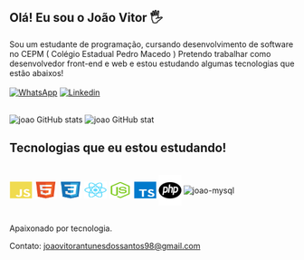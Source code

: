 ## Olá! Eu sou o João Vitor 🖐️
Sou um estudante de programação, cursando desenvolvimento de software no CEPM ( Colégio Estadual Pedro Macedo ) Pretendo trabalhar como desenvolvedor front-end e web e estou estudando algumas tecnologias que estão abaixos! 
<br><br>
[![WhatsApp](https://img.shields.io/badge/WhatsApp-25D366?style=for-the-badge&logo=whatsapp&logoColor=white)](https://api.whatsapp.com/send?phone=5541998731154)
[![Linkedin](https://img.shields.io/badge/LinkedIn-0077B5?style=for-the-badge&logo=linkedin&logoColor=white)](https://www.linkedin.com/in/joao-biondi/)
<br><br>

![joao GitHub stats](https://github-readme-stats.vercel.app/api?username=joao-biondi&show_icons=true&theme=dracula&count_private=true)
![joao GitHub stat](https://github-readme-stats.vercel.app/api/top-langs/?username=joao-biondi&theme=blue-green)

## Tecnologias que eu estou estudando!

<div style="display: inline_block"><br>
  <img align="center" alt="joao-Js" height="30" width="40" src="https://raw.githubusercontent.com/devicons/devicon/master/icons/javascript/javascript-plain.svg">
  <img align="center" alt="joao-HTML" height="30" width="40" src="https://raw.githubusercontent.com/devicons/devicon/master/icons/html5/html5-original.svg">
  <img align="center" alt="joao-CSS" height="30" width="40" src="https://raw.githubusercontent.com/devicons/devicon/master/icons/css3/css3-original.svg">
  <img align="center" alt="joao-React" height="30" width="40" src="https://raw.githubusercontent.com/devicons/devicon/master/icons/react/react-original.svg">
 <img align="center" alt="joao-Node" height="30" width="40" src="https://raw.githubusercontent.com/devicons/devicon/master/icons/nodejs/nodejs-original.svg">
 <img align="center" alt="joao-Typescript" height="30" width="40" src="https://raw.githubusercontent.com/devicons/devicon/master/icons/typescript/typescript-original.svg">
 <img align="center" alt="joao-php" height="55" width="40" src="https://raw.githubusercontent.com/devicons/devicon/7a4ca8aa871d6dca81691e018d31eed89cb70a76/icons/php/php-plain.svg">
 <img align="center" alt="joao-mysql" src="https://github.com/joao-biondi/joao-biondi/assets/119629224/ece83e1c-f54d-4f26-b409-e333c0bfe148">
</div><br/>

Apaixonado por tecnologia.

Contato: joaovitorantunesdossantos98@gmail.com
